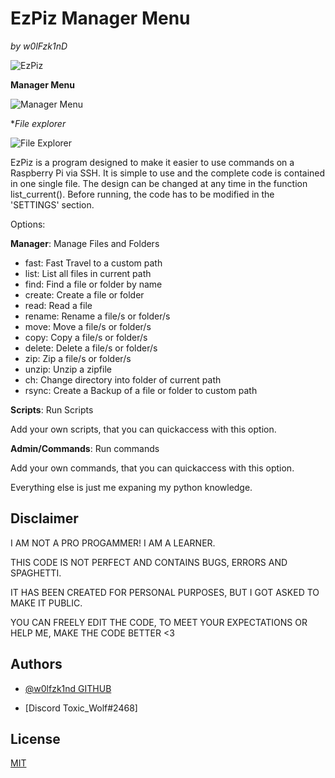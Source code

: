 # EzPiz Manager Menu

*by w0lFzk1nD*

![EzPiz](https://i.postimg.cc/QtGTTbDr/Ez-Piz-001.png)

**Manager Menu**

![Manager Menu](https://i.postimg.cc/Sx8n69xL/Ez-Piz-001-manager.png)

**File explorer*

![File Explorer](https://i.postimg.cc/RV23Jd4V/Ez-Piz-001-Fileexplorer.png)

EzPiz is a program designed to make it easier to use commands on a Raspberry Pi via SSH. It is simple to use and the complete code is contained in one single file. The design can be changed at any time in the function list_current(). Before running, the code has to be modified in the 'SETTINGS' section.

Options:

**Manager**: Manage Files and Folders

- fast: Fast Travel to a custom path
- list: List all files in current path
- find: Find a file or folder by name
- create: Create a file or folder
- read: Read a file
- rename: Rename a file/s or folder/s
- move: Move a file/s or folder/s
- copy: Copy a file/s or folder/s
- delete: Delete a file/s or folder/s
- zip: Zip a file/s or folder/s
- unzip: Unzip a zipfile
- ch: Change directory into folder of current path
- rsync: Create a Backup of a file or folder to custom path

**Scripts**: Run Scripts

Add your own scripts, that you can quickaccess with this option.

**Admin/Commands**: Run commands

Add your own commands, that you can quickaccess with this option.

Everything else is just me expaning my python knowledge.

## Disclaimer

I AM NOT A PRO PROGAMMER! I AM A LEARNER.

THIS CODE IS NOT PERFECT AND CONTAINS BUGS, ERRORS AND SPAGHETTI.

IT HAS BEEN CREATED FOR PERSONAL PURPOSES, BUT I GOT ASKED TO MAKE IT PUBLIC.

YOU CAN FREELY EDIT THE CODE, TO MEET YOUR EXPECTATIONS OR HELP ME, MAKE THE CODE BETTER <3


## Authors

- [@w0lfzk1nd GITHUB](https://www.github.com/w0lfzk1n)

- [Discord Toxic_Wolf#2468]


## License

[MIT](https://choosealicense.com/licenses/mit/)


